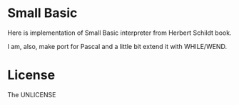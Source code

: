 # Small Basic

Here is implementation of Small Basic interpreter from Herbert Schildt book.

I am, also, make port for Pascal and a little bit extend it with WHILE/WEND.

# License

The UNLICENSE

